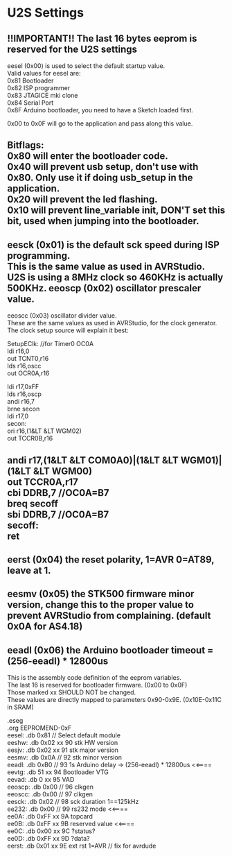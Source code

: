 # U2S Settings  
## !!IMPORTANT!! The last 16 bytes eeprom is reserved for the U2S settings  
  
eesel (0x00) is used to select the default startup value.  
Valid values for eesel are:  
0x81 Bootloader  
0x82 ISP programmer  
0x83 JTAGICE mki clone  
0x84 Serial Port  
0x8F Arduino bootloader, you need to have a Sketch loaded first.  
  
0x00 to 0x0F will go to the application and pass along this value.  
  
Bitflags:  
0x80 will enter the bootloader code.  
0x40 will prevent usb setup, don't use with 0x80. Only use it if doing usb\_setup in the application.  
0x20 will prevent the led flashing.  
0x10 will prevent line\_variable init, DON'T set this bit, used when jumping into the bootloader.  
---
eesck (0x01) is the default sck speed during ISP programming.  
This is the same value as used in AVRStudio.  
U2S is using a 8MHz clock so 460KHz is actually 500KHz. eeoscp (0x02) oscillator prescaler value.  
---
eeoscc (0x03) oscillator divider value.  
These are the same values as used in AVRStudio, for the clock generator.  
The clock setup source will explain it best:  
  
SetupEClk: //for Timer0 OC0A  
ldi r16,0  
out TCNT0,r16  
lds r16,oscc  
out OCR0A,r16  
  
ldi r17,0xFF  
lds r16,oscp  
andi r16,7  
brne secon  
ldi r17,0  
secon:  
ori r16,(1&LT &LT WGM02)  
out TCCR0B,r16  
  
andi r17,(1&LT &LT COM0A0)|(1&LT &LT WGM01)|(1&LT &LT WGM00)  
out TCCR0A,r17  
cbi DDRB,7 //OC0A=B7  
breq secoff  
sbi DDRB,7 //OC0A=B7  
secoff:  
ret  
---
eerst (0x04) the reset polarity, 1=AVR 0=AT89, leave at 1.  
---
eesmv (0x05) the STK500 firmware minor version, change this to the proper value to prevent AVRStudio from complaining. (default 0x0A for AS4.18)  
---
eeadl (0x06) the Arduino bootloader timeout = (256-eeadl) * 12800us  
---
This is the assembly code definition of the eeprom variables.  
The last 16 is reserved for bootloader firmware. (0x00 to 0x0F)  
Those marked xx SHOULD NOT be changed.  
These values are directly mapped to parameters 0x90-0x9E. (0x10E-0x11C in SRAM)  
  
.eseg  
.org EEPROMEND-0xF  
eesel:   .db    0x81 // Select default module  
eeshw:   .db    0x02 xx 90 stk HW version  
eesjv:   .db    0x02 xx 91 stk major version  
eesmv:   .db    0x0A // 92 stk minor version  
eeadl:   .db    0xB0 // 93 1s Arduino delay -> (256-eeadl) * 12800us <<====  
eevtg:   .db    51   xx 94 Bootloader VTG  
eevad:   .db    0    xx 95 VAD  
eeoscp:  .db    0x00 // 96 clkgen  
eeoscc:  .db    0x00 // 97 clkgen  
eesck:   .db    0x02 // 98 sck duration 1==125kHz  
ee232:   .db    0x00 // 99 rs232 mode <<====  
ee0A:    .db    0xFF xx 9A topcard  
ee0B:    .db    0xFF xx 9B reserved value <<====  
ee0C:    .db    0x00 xx 9C ?status?  
ee0D:    .db    0xFF xx 9D ?data?  
eerst:   .db    0x01 xx 9E ext rst 1=AVR // fix for avrdude  

